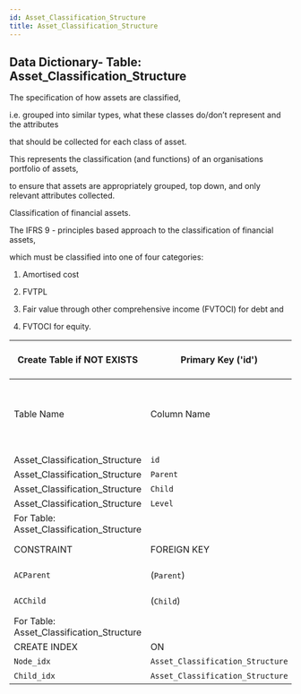 ```yaml
---
id: Asset_Classification_Structure
title: Asset_Classification_Structure
---
```


## Data Dictionary- Table: Asset_Classification_Structure

The specification of how assets are classified, 

i.e. grouped into similar types, what these classes do/don’t represent and the attributes 

that should be collected for each class of asset.

This represents the classification (and functions) of an organisations portfolio of assets,

to ensure that assets are appropriately grouped, top down, and only relevant attributes collected.

Classification of financial assets. 

The IFRS 9 - principles based approach to the classification of financial assets,

which must be classified into one of four categories:

1. Amortised cost

2. FVTPL

3. Fair value through other comprehensive income (FVTOCI) for debt and

4. FVTOCI for equity.

| Create Table if NOT EXISTS| Primary Key ('id')|.|ENGINE = InnoDB|.|
|---|---|---|---|---|
|Table Name | Column Name| Data Type|PK Primary Key, NN-Not Null, Null|.|
||
| Asset_Classification_Structure|`id` |BIGINT(12)|PK, NN|
| Asset_Classification_Structure|`Parent`| BIGINT(12)| NULL|.|
| Asset_Classification_Structure|`Child` |BIGINT(12)| NULL|.|
| Asset_Classification_Structure|`Level`| INT| NULL|.|
|For Table: Asset_Classification_Structure|
|CONSTRAINT|FOREIGN KEY|REFERENCES |ON DELETE|ON UPDATE|
|`ACParent`|(`Parent`)|`Asset_Classification_Node` (`id`)|NO ACTION| NO ACTION|
|`ACChild`|(`Child`)|`Asset_Classification_Node` (`id`)|NO ACTION| NO ACTION|
|For Table: Asset_Classification_Structure|
|CREATE INDEX|ON|ASC|VISABLE|.|
|`Node_idx`|`Asset_Classification_Structure`|(`Parent` ASC)|VISIBLE;|.|
|`Child_idx`|`Asset_Classification_Structure`|(`Child` ASC)|VISIBLE;|.|
